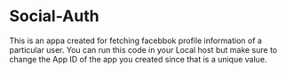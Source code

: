 # Social-Auth

This is an appa created for fetching facebbok profile information of a particular user.
You can run this code in your Local host but make sure to change the App ID of the app you created since that is a unique value.
